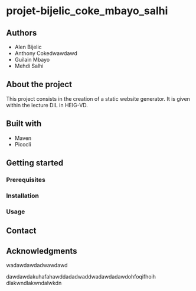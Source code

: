 # projet-bijelic_coke_mbayo_salhi
## Authors
- Alen Bijelic
- Anthony Cokedwawdawd
- Guilain Mbayo
- Mehdi Salhi

## About the project

This project consists in the creation of a static website generator. It is given within the lecture DIL in HEIG-VD.

## Built with
- Maven
- Picocli

## Getting started

### Prerequisites

### Installation

### Usage

## Contact

## Acknowledgments

wadawdawdadwawdawd

dawdawdakuhafahawddadadwaddwadawdadawdohfoqifhoih
dlakwndlakwndalwkdn
